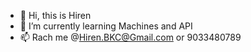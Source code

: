- 👋 Hi, this is Hiren
- 🌱 I’m currently learning Machines and API
- 📫 Rach me @Hiren.BKC@Gmail.com or 9033480789

<!---
DrHiren/DrHiren is a ✨ special ✨ repository because its `README.md` (this file) appears on your GitHub profile.
You can click the Preview link to take a look at your changes.
--->
